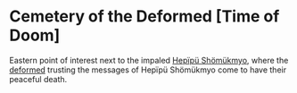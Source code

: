 
# Cemetery of the Deformed [Time of Doom]

Eastern point of interest next to the impaled [Hepïpü Shömükmyo](../Characters/Hepïpü%20Shömükmyo.md), where the [deformed](<../Society/Factions During the Time of Doom.md#2-the-deformed>) trusting the messages of Hepïpü Shömükmyo come to have their peaceful death.
